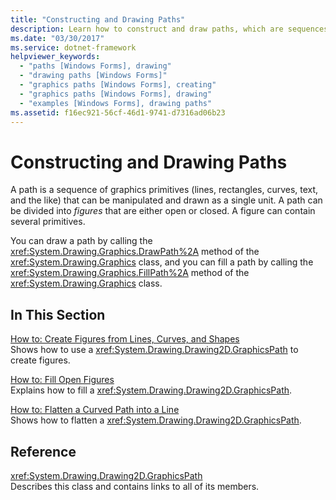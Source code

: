 ```yaml
---
title: "Constructing and Drawing Paths"
description: Learn how to construct and draw paths, which are sequences of graphics primitives that can be manipulated and drawn as a single unit.
ms.date: "03/30/2017"
ms.service: dotnet-framework
helpviewer_keywords: 
  - "paths [Windows Forms], drawing"
  - "drawing paths [Windows Forms]"
  - "graphics paths [Windows Forms], creating"
  - "graphics paths [Windows Forms], drawing"
  - "examples [Windows Forms], drawing paths"
ms.assetid: f16ec921-56cf-46d1-9741-d7316ad06b23
---
```

# Constructing and Drawing Paths

A path is a sequence of graphics primitives (lines, rectangles, curves, text, and the like) that can be manipulated and drawn as a single unit. A path can be divided into *figures* that are either open or closed. A figure can contain several primitives.  
  
 You can draw a path by calling the <xref:System.Drawing.Graphics.DrawPath%2A> method of the <xref:System.Drawing.Graphics> class, and you can fill a path by calling the <xref:System.Drawing.Graphics.FillPath%2A> method of the <xref:System.Drawing.Graphics> class.  
  
## In This Section  

 [How to: Create Figures from Lines, Curves, and Shapes](how-to-create-figures-from-lines-curves-and-shapes.md)  
 Shows how to use a <xref:System.Drawing.Drawing2D.GraphicsPath> to create figures.  
  
 [How to: Fill Open Figures](how-to-fill-open-figures.md)  
 Explains how to fill a <xref:System.Drawing.Drawing2D.GraphicsPath>.  
  
 [How to: Flatten a Curved Path into a Line](how-to-flatten-a-curved-path-into-a-line.md)  
 Shows how to flatten a <xref:System.Drawing.Drawing2D.GraphicsPath>.  
  
## Reference  

 <xref:System.Drawing.Drawing2D.GraphicsPath>  
 Describes this class and contains links to all of its members.
